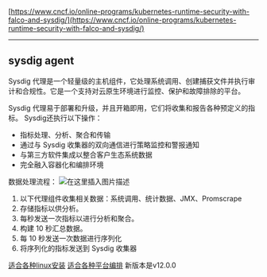
[https://www.cncf.io/online-programs/kubernetes-runtime-security-with-falco-and-sysdig/](https://www.cncf.io/online-programs/kubernetes-runtime-security-with-falco-and-sysdig/)

----

## sysdig agent
Sysdig 代理是一个轻量级的主机组件，它处理系统调用、创建捕获文件并执行审计和合规性。它是一个支持对云原生环境进行监控、保护和故障排除的平台。

Sysdig 代理易于部署和升级，并且开箱即用，它们将收集和报告各种预定义的指标。
Sysdig还执行以下操作：

 - 指标处理、分析、聚合和传输
 - 通过与 Sysdig 收集器的双向通信进行策略监控和警报通知
 - 与第三方软件集成以整合客户生态系统数据
 - 完全融入容器化和编排环境

数据处理流程：
![在这里插入图片描述](https://i-blog.csdnimg.cn/blog_migrate/113529a94ef98eeb2c3476c6d22dc959.png)

 1. 以下代理组件收集相关数据：系统调用、统计数据、JMX、Promscrape
 2. 存储指标以供分析。
 3. 每秒发送一次指标以进行分析和聚合。
 4. 构建 10 秒汇总数据。
 5. 每 10 秒发送一次数据进行序列化
 6. 将序列化的指标发送到 Sysdig 收集器

[适合各种linux安装](https://docs.sysdig.com/en/docs/installation/sysdig-agent/agent-installation/host-requirements-for-agent-installation/#linux-distributions-and-kernels)
[适合各种平台编排](https://docs.sysdig.com/en/docs/installation/sysdig-agent/agent-installation/host-requirements-for-agent-installation/#orchestration-platforms)
新版本是v12.0.0


